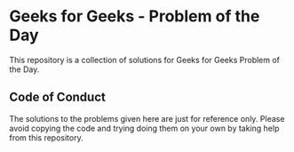 # Geeks for Geeks - Problem of the Day

This repository is a collection of solutions for Geeks for Geeks Problem of the Day.

## Code of Conduct

The solutions to the problems given here are just for reference only.
Please avoid copying the code and trying doing them on your own by taking help from this repository.
